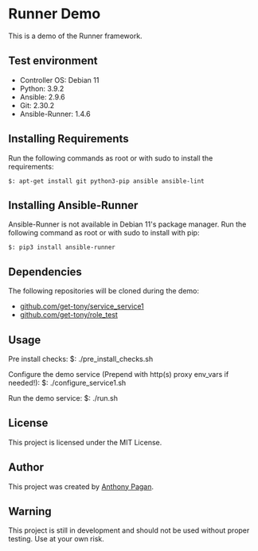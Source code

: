 # Runner Demo

This is a demo of the Runner framework.

## Test environment

- Controller OS: Debian 11
- Python: 3.9.2
- Ansible: 2.9.6
- Git: 2.30.2
- Ansible-Runner: 1.4.6

## Installing Requirements

Run the following commands as root or with sudo to install the requirements:

    $: apt-get install git python3-pip ansible ansible-lint

## Installing Ansible-Runner

Ansible-Runner is not available in Debian 11's package manager.
Run the following command as root or with sudo to install with pip:

    $: pip3 install ansible-runner

## Dependencies

The following repositories will be cloned during the demo:

- [github.com/get-tony/service_service1](https://github.com/get-tony/service_service1)
- [github.com/get-tony/role_test](https://github.com/get-tony/role_test)

## Usage

Pre install checks:
    $: ./pre_install_checks.sh

Configure the demo service (Prepend with http(s) proxy env_vars if needed!):
    $: ./configure_service1.sh

Run the demo service:
    $: ./run.sh

## License

This project is licensed under the MIT License.

## Author

This project was created by [Anthony Pagan](https://github.com/get-tony).

## Warning

This project is still in development and should not be used without proper testing.
Use at your own risk.
